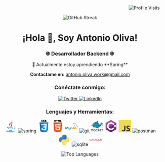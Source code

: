 <p align="right">
  <img src="https://komarev.com/ghpvc/?username=olixva&label=Visitas%20a%20perfil&color=0eb474&style=flat" alt="Profile Visits" />
</p>
<p align="center">
  <img src="https://github-readme-streak-stats.herokuapp.com/?user=olixva&" alt="GitHub Streak" />
</p>

<h1 align="center">¡Hola 👋, Soy Antonio Oliva!</h1>
<h3 align="center">🌐 Desarrollador Backend 🌐</h3>



<p align="center">
   🌱 Actualmente estoy aprendiendo **Spring**
</p>

<p align="center">
  <b>Contactame en:</b> <a href="mailto:antonio.oliva.work@gmail.com">antonio.oliva.work@gmail.com</a>
</p>

<h3 align="center">Conéctate conmigo:</h3>
<p align="center">
  <a href="https://twitter.com/olixva2" target="_blank">
    <img src="https://raw.githubusercontent.com/rahuldkjain/github-profile-readme-generator/master/src/images/icons/Social/twitter.svg" alt="Twitter" height="30" width="40" />
  </a>
  <a href="https://www.linkedin.com/in/antonio-oliva-c%C3%A1rceles-433842277/" target="_blank">
    <img src="https://raw.githubusercontent.com/rahuldkjain/github-profile-readme-generator/master/src/images/icons/Social/linked-in-alt.svg" alt="LinkedIn" height="30" width="40" />
  </a>
</p>

<h3 align="center">Lenguajes y Herramientas:</h3>
<p align="center">
  <img src="https://raw.githubusercontent.com/devicons/devicon/master/icons/java/java-original.svg" alt="Java" width="40" height="40"/>
  <img src="https://www.vectorlogo.zone/logos/springio/springio-icon.svg" alt="spring" width="40" height="40"/>
  <img src="https://raw.githubusercontent.com/devicons/devicon/master/icons/css3/css3-original-wordmark.svg" alt="css3" width="40" height="40"/>
  <img src="https://raw.githubusercontent.com/devicons/devicon/master/icons/html5/html5-original-wordmark.svg" alt="html5" width="40" height="40"/>
  <img src="https://raw.githubusercontent.com/devicons/devicon/master/icons/mysql/mysql-original-wordmark.svg" alt="mysql" width="40" height="40"/>
  <img src="https://www.vectorlogo.zone/logos/git-scm/git-scm-icon.svg" alt="git" width="40" height="40"/>
  <img src="https://raw.githubusercontent.com/devicons/devicon/master/icons/docker/docker-original-wordmark.svg" alt="docker" width="40" height="40"/>
  <img src="https://raw.githubusercontent.com/devicons/devicon/master/icons/csharp/csharp-original.svg" alt="csharp" width="40" height="40"/>
  <img src="https://raw.githubusercontent.com/devicons/devicon/master/icons/javascript/javascript-original.svg" alt="javascript" width="40" height="40"/>
  <img src="https://www.vectorlogo.zone/logos/getpostman/getpostman-icon.svg" alt="postman" width="40" height="40"/>
  <img src="https://raw.githubusercontent.com/devicons/devicon/master/icons/python/python-original.svg" alt="python" width="40" height="40"/>
  <img src="https://www.vectorlogo.zone/logos/sqlite/sqlite-icon.svg" alt="sqlite" width="40" height="40"/>
  <img src="https://raw.githubusercontent.com/devicons/devicon/master/icons/oracle/oracle-original.svg" alt="oracle" width="40" height="40"/>
</p>

<p align="center">
  <img src="https://github-readme-stats.vercel.app/api/top-langs/?username=olixva&layout=compact" alt="Top Languages" />
</p>

